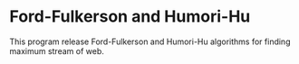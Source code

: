 # Ford-Fulkerson and Humori-Hu

This program release Ford-Fulkerson and Humori-Hu algorithms for finding maximum stream of web.
